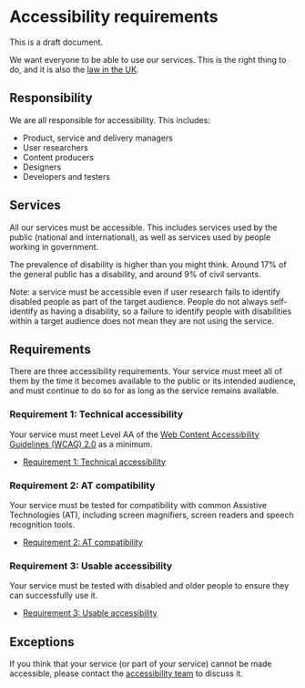 # Accessibility requirements

This is a draft document. 

We want everyone to be able to use our services. This is the right thing to do, and it is also the [law in the UK](http://www.legislation.gov.uk/ukpga/2010/15/contents).

## Responsibility

We are all responsible for accessibility. This includes:
* Product, service and delivery managers
* User researchers
* Content producers
* Designers
* Developers and testers

## Services

All our services must be accessible. This includes services used by the public (national and international), as well as services used by people working in government.

The prevalence of disability is higher than you might think. Around 17% of the general public has a disability, and around 9% of civil servants.

Note: a service must be accessible even if user research fails to identify disabled people as part of the target audience. People do not always self-identify as having a disability, so a failure to identify people with disabilities within a target audience does not mean they are not using the service.

## Requirements

There are three accessibility requirements. Your service must meet all of them by the time it becomes available to the public or its intended audience, and must continue to do so for as long as the service remains available.

### Requirement 1: Technical accessibility

Your service must meet Level AA of the [Web Content Accessibility Guidelines (WCAG) 2.0](https://www.w3.org/WAI/intro/wcag.php) as a minimum.

* [Requirement 1: Technical accessibility](requirement1.md)

### Requirement 2: AT compatibility

Your service must be tested for compatibility with common Assistive Technologies (AT), including screen magnifiers, screen readers and speech recognition tools.

* [Requirement 2: AT compatibility](requirement2.md)

### Requirement 3: Usable accessibility

Your service must be tested with disabled and older people to ensure they can successfully use it.

* [Requirement 3: Usable accessibility](requirement3.md)

## Exceptions

If you think that your service (or part of your service) cannot be made accessible, please contact the [accessibility team](accessibility-team@digital.cabinet-office.gov.uk) to discuss it.